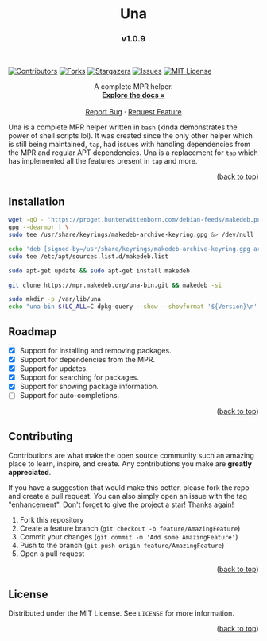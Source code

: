 <div id="top"></div>

<h1 align="center">Una</h1>
<h3 align="center">v1.0.9</h3>

<br>

[![Contributors][contributors-shield]][contributors-url]
[![Forks][forks-shield]][forks-url]
[![Stargazers][stars-shield]][stars-url]
[![Issues][issues-shield]][issues-url]
[![MIT License][license-shield]][license-url]

  <p align="center">
    A complete MPR helper.
    <br>
    <a href="https://github.com/AFK-OS/una/wiki"><strong>Explore the docs »</strong></a>
    <br>
    <br>
    <a href="https://github.com/AFK-OS/una/issues">Report Bug</a>
    ·
    <a href="https://github.com/AFK-OS/una/issues">Request Feature</a>
  </p>
</div>

Una is a complete MPR helper written in `bash` (kinda demonstrates the power of shell scripts lol). It was created since the only other helper which is still being maintained, `tap`, had issues with handling dependencies from the MPR and regular APT dependencies. Una is a replacement for `tap` which has implemented all the features present in `tap` and more.

<p align="right">(<a href="#top">back to top</a>)</p>



<!-- INSTALLATION -->
## Installation

```sh
wget -qO - 'https://proget.hunterwittenborn.com/debian-feeds/makedeb.pub' | \
gpg --dearmor | \
sudo tee /usr/share/keyrings/makedeb-archive-keyring.gpg &> /dev/null

echo 'deb [signed-by=/usr/share/keyrings/makedeb-archive-keyring.gpg arch=all] https://proget.hunterwittenborn.com/ makedeb main' | \
sudo tee /etc/apt/sources.list.d/makedeb.list

sudo apt-get update && sudo apt-get install makedeb

git clone https://mpr.makedeb.org/una-bin.git && makedeb -si

sudo mkdir -p /var/lib/una
echo "una-bin $(LC_ALL=C dpkg-query --show --showformat '${Version}\n' una-bin)" | sudo tee /var/lib/una/status
```


<!-- ROADMAP -->
## Roadmap

- [x] Support for installing and removing packages.
- [x] Support for dependencies from the MPR.
- [x] Support for updates.
- [x] Support for searching for packages.
- [x] Support for showing package information.
- [ ] Support for auto-completions.

<p align="right">(<a href="#top">back to top</a>)</p>



<!-- CONTRIBUTING -->
## Contributing

Contributions are what make the open source community such an amazing place to learn, inspire, and create. Any contributions you make are **greatly appreciated**.

If you have a suggestion that would make this better, please fork the repo and create a pull request. You can also simply open an issue with the tag "enhancement".
Don't forget to give the project a star! Thanks again!

1. Fork this repository
2. Create a feature branch (`git checkout -b feature/AmazingFeature`)
3. Commit your changes (`git commit -m 'Add some AmazingFeature'`)
4. Push to the branch (`git push origin feature/AmazingFeature`)
5. Open a pull request

<p align="right">(<a href="#top">back to top</a>)</p>



<!-- LICENSE -->
## License

Distributed under the MIT License. See `LICENSE` for more information.

<p align="right">(<a href="#top">back to top</a>)</p>

[contributors-shield]: https://img.shields.io/github/contributors/AFK-OS/una.svg?style=for-the-badge
[contributors-url]: https://github.com/AFK-OS/una/graphs/contributors
[forks-shield]: https://img.shields.io/github/forks/AFK-OS/una.svg?style=for-the-badge
[forks-url]: https://github.com/AFK-OS/una/network/members
[stars-shield]: https://img.shields.io/github/stars/AFK-OS/una.svg?style=for-the-badge
[stars-url]: https://github.com/AFK-OS/una/stargazers
[issues-shield]: https://img.shields.io/github/issues/AFK-OS/una.svg?style=for-the-badge
[issues-url]: https://github.com/AFK-OS/una/issues
[license-shield]: https://img.shields.io/github/license/AFK-OS/una.svg?style=for-the-badge
[license-url]: https://github.com/AFK-OS/una/blob/master/LICENSE
